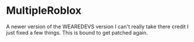 # MultipleRoblox
A newer version of the WEAREDEVS version I can't really take there credit I just fixed a few things.
This is bound to get patched again.
